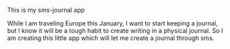 This is my sms-journal app

While I am traveling Europe this January, I want to start keeping a journal, but I know it will be a tough habit to create writing in a physical journal.  So I am creating this little app which will let me create a journal through sms.
